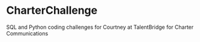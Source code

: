# CharterChallenge
SQL and Python coding challenges for Courtney at TalentBridge for Charter Communications
